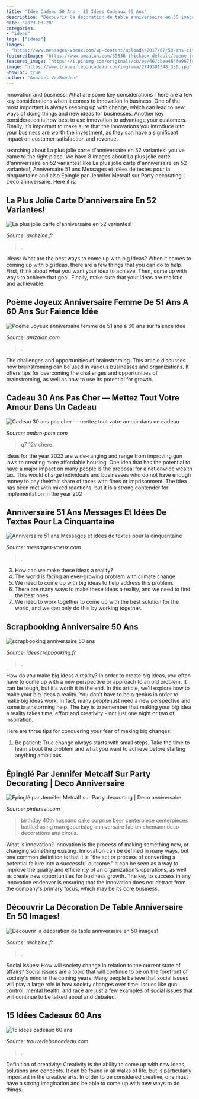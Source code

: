 ```yaml
---
title: "Idée Cadeau 50 Ans - 15 Idées Cadeaux 60 Ans"
description: "Découvrir la décoration de table anniversaire en 50 images!"
date: "2023-03-28"
categories:
- "ideas"
tags: ["ideas"]
images:
- "https://www.messages-voeux.com/wp-content/uploads/2017/07/50-ans-citation-anniversaire-message-cinquantaine--300x200.jpg"
featuredImage: "https://www.amzalan.com/39638-thickbox_default/poeme-joyeux-anniversaire-femme-de-51-ans-a-60-ans-sur-faience-idee-cadeau-fete-neuf-emballe.jpg"
featured_image: "https://i.pinimg.com/originals/cb/ee/46/cbee464fe967fecaa09c795e697647d8.jpg"
image: "https://www.trouverleboncadeau.com/img/ama/2749301548_330.jpg"
ShowToc: true
author: "Annabel VonRueden"
---
```



Innovation and business: What are some key considerations
There are a few key considerations when it comes to innovation in business. One of the most important is always keeping up with change, which can lead to new ways of doing things and new ideas for businesses. Another key consideration is how best to use innovation to advantage your customers. Finally, it’s important to make sure that the innovations you introduce into your business are worth the investment, as they can have a significant impact on customer satisfaction and revenue.

	

		
searching about La plus jolie carte d&#039;anniversaire en 52 variantes! you've came to the right place. We have 8 Images about La plus jolie carte d&#039;anniversaire en 52 variantes! like La plus jolie carte d&#039;anniversaire en 52 variantes!, Anniversaire 51 ans Messages et idées de textes pour la cinquantaine and also Épinglé par Jennifer Metcalf sur Party decorating | Deco anniversaire. Here it is:
		
    
## La Plus Jolie Carte D&#039;anniversaire En 52 Variantes!

<img loading=lazy src="http://archzine.fr/wp-content/uploads/2015/08/1-carte-invitation-anniversaire-carte-d-anniversaire-colorée-carte-anniversaire-jolie-variante-pour-invitation.jpg" onerror="this.onerror=null;this.src='https://tse1.mm.bing.net/th?id=OIP.X2sQ86KAJKTa8IqyRwIZPAHaJ3&amp;pid=15.1';" alt="La plus jolie carte d&#039;anniversaire en 52 variantes!">

_Source: archzine.fr_

>. 

	

Ideas: What are the best ways to come up with big ideas?
When it comes to coming up with big ideas, there are a few things that you can do to help. First, think about what you want your idea to achieve. Then, come up with ways to achieve that goal. Finally, make sure that your ideas are realistic and achievable.

    
## Poème Joyeux Anniversaire Femme De 51 Ans A 60 Ans Sur Faience Idée

<img loading=lazy src="https://www.amzalan.com/39638-thickbox_default/poeme-joyeux-anniversaire-femme-de-51-ans-a-60-ans-sur-faience-idee-cadeau-fete-neuf-emballe.jpg" onerror="this.onerror=null;this.src='https://tse3.mm.bing.net/th?id=OIP.ZaCGIh0GZ-4kzYFvS4DM2wHaHa&amp;pid=15.1';" alt="Poème Joyeux anniversaire femme de 51 ans a 60 ans sur faience idée">

_Source: amzalan.com_

>. 

	

The challenges and opportunities of brainstroming.
This article discusses how brainstroming can be used in various businesses and organizations. It offers tips for overcoming the challenges and opportunities of brainstroming, as well as how to use its potential for growth.

    
## Cadeau 30 Ans Pas Cher — Mettez Tout Votre Amour Dans Un Cadeau

<img loading=lazy src="https://ombre-pote.com/pcgx/N4Xh1fz9aDMP7k0So_J3tgHaEY.jpg" onerror="this.onerror=null;this.src='https://tse2.mm.bing.net/th?id=OIP._r3tM1oPqLYrnHJCQKdfLAAAAA&amp;pid=15.1';" alt="Cadeau 30 ans pas cher — mettez tout votre amour dans un cadeau">

_Source: ombre-pote.com_

>q7 12v chere. 

	

Ideas for the year 2022 are wide-ranging and range from improving gun laws to creating more affordable housing. One idea that has the potential to have a major impact on many people is the proposal for a nationwide wealth tax. This would charge individuals and businesses who do not have enough money to pay theirfair share of taxes with fines or imprisonment. The idea has been met with mixed reactions, but it is a strong contender for implementation in the year 202
    
## Anniversaire 51 Ans Messages Et Idées De Textes Pour La Cinquantaine

<img loading=lazy src="https://www.messages-voeux.com/wp-content/uploads/2017/07/50-ans-citation-anniversaire-message-cinquantaine--300x200.jpg" onerror="this.onerror=null;this.src='https://tse2.mm.bing.net/th?id=OIP.pM9-VEHGZ5jpRRHvR8oiggAAAA&amp;pid=15.1';" alt="Anniversaire 51 ans Messages et idées de textes pour la cinquantaine">

_Source: messages-voeux.com_

>. 

	

3. How can we make these ideas a reality?
1. The world is facing an ever-growing problem with climate change. 
2. We need to come up with big ideas to help address this problem. 
3. There are many ways to make these ideas a reality, and we need to find the best ones. 
4. We need to work together to come up with the best solution for the world, and we can only do this by working together.

    
## Scrapbooking Anniversaire 50 Ans

<img loading=lazy src="http://www.ideescrapbooking.fr/images/scrapbooking-anniversaire-50-ans_9.jpg" onerror="this.onerror=null;this.src='https://tse2.mm.bing.net/th?id=OIP.IKAEuayZBhyBmuJzOu0V1QHaJ4&amp;pid=15.1';" alt="scrapbooking anniversaire 50 ans">

_Source: ideescrapbooking.fr_

>. 

	

How do you make big ideas a reality?
In order to create big ideas, you often have to come up with a new perspective or approach to an old problem. It can be tough, but it's worth it in the end. In this article, we'll explore how to make your big ideas a reality.
You don't have to be a genius in order to make big ideas work. In fact, many people just need a new perspective and some brainstorming help. The key is to remember that making your big idea a reality takes time, effort and creativity - not just one night or two of inspiration.

Here are three tips for conquering your fear of making big changes: 
1) Be patient: True change always starts with small steps. Take the time to learn about the problem and what you want to achieve before starting anything ambitious.

    
## Épinglé Par Jennifer Metcalf Sur Party Decorating | Deco Anniversaire

<img loading=lazy src="https://i.pinimg.com/originals/cb/ee/46/cbee464fe967fecaa09c795e697647d8.jpg" onerror="this.onerror=null;this.src='https://tse3.mm.bing.net/th?id=OIP.N_XnJRRSaOB6O2afukxjbAHaJ4&amp;pid=15.1';" alt="Épinglé par Jennifer Metcalf sur Party decorating | Deco anniversaire">

_Source: pinterest.com_

>birthday 40th husband cake surprise beer centerpiece centerpieces bottled using man geburtstag anniversaire fab un ehemann deco decorations ans circus. 

	

What is innovation?
Innovation is the process of making something new, or changing something existing. Innovation can be defined in many ways, but one common definition is that it is "the act or process of converting a potential failure into a successful outcome." 
It can be seen as a way to improve the quality and efficiency of an organization's operations, as well as create new opportunities for business growth. 
The key to success in any innovation endeavor is ensuring that the innovation does not detract from the company's primary focus, which may be its core business.

    
## Découvrir La Décoration De Table Anniversaire En 50 Images!

<img loading=lazy src="https://archzine.fr/wp-content/uploads/2015/08/2-deco-anniversaire-30-ans-comment-decorer-la-table-d-anniversaire-adulte6.jpg" onerror="this.onerror=null;this.src='https://tse1.mm.bing.net/th?id=OIP.ds1gyHRQjz0DvkPFazw_QAHaLF&amp;pid=15.1';" alt="Découvrir la décoration de table anniversaire en 50 images!">

_Source: archzine.fr_

>. 

	

Social Issues: How will society change in relation to the current state of affairs?
Social issues are a topic that will continue to be on the forefront of society's mind in the coming years. Many people believe that social issues will play a large role in how society changes over time. Issues like gun control, mental health, and race are just a few examples of social issues that will continue to be talked about and debated.

    
## 15 Idées Cadeaux 60 Ans

<img loading=lazy src="https://www.trouverleboncadeau.com/img/ama/2749301548_330.jpg" onerror="this.onerror=null;this.src='https://tse3.mm.bing.net/th?id=OIP.tB2SWfP7hw1LzEBmrsJfaAAAAA&amp;pid=15.1';" alt="15 idées cadeaux 60 ans">

_Source: trouverleboncadeau.com_

>. 

	

Definition of creativity:
Creativity is the ability to come up with new ideas, solutions and concepts. It can be found in all walks of life, but is particularly important in the creative arts. In order to be considered creative, one must have a strong imagination and be able to come up with new ways to do things.

